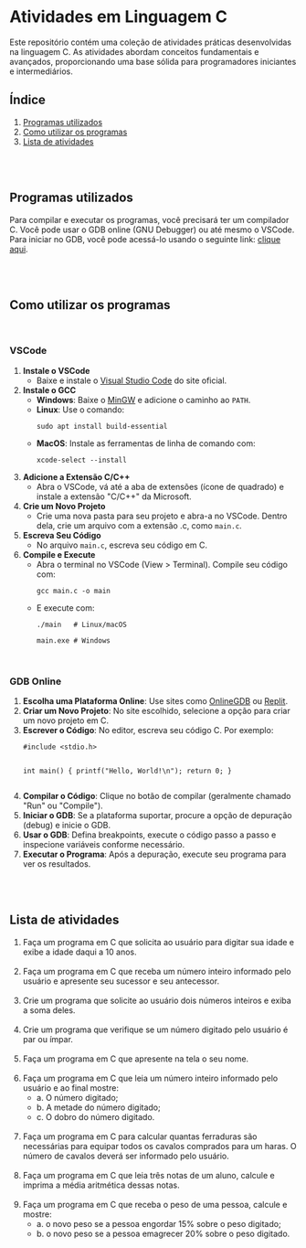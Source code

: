 <!DOCTYPE html>
<html lang="pt-BR">
<head>
    <meta charset="UTF-8">
    <meta name="viewport" content="width=device-width, initial-scale=1.0">
</head>
<body>
    <h1>Atividades em Linguagem C</h1>
    <p>
        Este repositório contém uma coleção de atividades práticas desenvolvidas na linguagem C. As atividades abordam conceitos fundamentais e avançados, proporcionando uma base sólida para programadores iniciantes e intermediários.
    </p>

<h2>Índice</h2>
    <ol>
        <li><a href="#programas">Programas utilizados</a></li>
        <li><a href="#utilização">Como utilizar os programas</a></li>
        <li><a href="#atividades">Lista de atividades</a></li>
    </ol>
<br><br>
<h2 id="programas">Programas utilizados</h2>
    <p>
        Para compilar e executar os programas, você precisará ter um compilador C. Você pode usar o GDB online (GNU Debugger) ou até mesmo o VSCode. Para iniciar no GDB, você pode acessá-lo usando o seguinte link: <a href="https://www.onlinegdb.com/">clique aqui</a>.
    </p>
<br><br>
<h2 id="utilização">Como utilizar os programas</h2>
<br>
<h3>VSCode</h3>
    <ol>
        <li><strong>Instale o VSCode</strong>
            <ul>
                <li>Baixe e instale o <a href="https://code.visualstudio.com/">Visual Studio Code</a> do site oficial.</li>
            </ul>
        </li>
        <li><strong>Instale o GCC</strong>
            <ul>
                <li><strong>Windows</strong>: Baixe o <a href="https://sourceforge.net/projects/mingw/">MinGW</a> e adicione o caminho ao <code>PATH</code>.</li>
                <li><strong>Linux</strong>: Use o comando:
                    <pre><code>sudo apt install build-essential</code></pre>
                </li>
                <li><strong>MacOS</strong>: Instale as ferramentas de linha de comando com:
                    <pre><code>xcode-select --install</code></pre>
                </li>
            </ul>
        </li>
        <li><strong>Adicione a Extensão C/C++</strong>
            <ul>
                <li>Abra o VSCode, vá até a aba de extensões (ícone de quadrado) e instale a extensão "C/C++" da Microsoft.</li>
            </ul>
        </li>
        <li><strong>Crie um Novo Projeto</strong>
            <ul>
                <li>Crie uma nova pasta para seu projeto e abra-a no VSCode. Dentro dela, crie um arquivo com a extensão .c, como <code>main.c</code>.</li>
            </ul>
        </li>
        <li><strong>Escreva Seu Código</strong>
            <ul>
                <li>No arquivo <code>main.c</code>, escreva seu código em C.</li>
            </ul>
        </li>
        <li><strong>Compile e Execute</strong>
            <ul>
                <li>Abra o terminal no VSCode (View > Terminal). Compile seu código com:
                    <pre><code>gcc main.c -o main</code></pre>
                </li>
                <li>E execute com:
                    <pre><code>./main   # Linux/macOS</code></pre>
                    <pre><code>main.exe # Windows</code></pre>
                </li>
            </ul>
        </li>
    </ol>
<br>
<h3>GDB Online</h3>
    <ol>
        <li><strong>Escolha uma Plataforma Online</strong>: Use sites como <a href="https://www.onlinegdb.com/">OnlineGDB</a> ou <a href="https://replit.com/">Replit</a>.</li>
        <li><strong>Criar um Novo Projeto</strong>: No site escolhido, selecione a opção para criar um novo projeto em C.</li>
        <li><strong>Escrever o Código</strong>: No editor, escreva seu código C. Por exemplo:
            <pre><code>#include &lt;stdio.h&gt;

int main() {
printf("Hello, World!\\n");
return 0;
}
</code></pre>

</li>
<li><strong>Compilar o Código</strong>: Clique no botão de compilar (geralmente chamado "Run" ou "Compile").</li>
<li><strong>Iniciar o GDB</strong>: Se a plataforma suportar, procure a opção de depuração (debug) e inicie o GDB.</li>
<li><strong>Usar o GDB</strong>: Defina breakpoints, execute o código passo a passo e inspecione variáveis conforme necessário.</li>
<li><strong>Executar o Programa</strong>: Após a depuração, execute seu programa para ver os resultados.</li>
</ol><br><br>

<h2 id="atividades">Lista de atividades</h2>
    <ol>
        <li>Faça um programa em C que solicita ao usuário para digitar sua idade e exibe a idade daqui a 10 anos.</li><br>
        <li>Faça um programa em C que receba um número inteiro informado pelo usuário e apresente seu sucessor e seu antecessor.</li><br>
        <li>Crie um programa que solicite ao usuário dois números inteiros e exiba a soma deles.</li><br>
        <li>Crie um programa que verifique se um número digitado pelo usuário é par ou ímpar.</li><br>
        <li>Faça um programa em C que apresente na tela o seu nome.</li><br>
        <li>Faça um programa em C que leia um número inteiro informado pelo usuário e ao final mostre:
            <ul>
                <li>a. O número digitado;</li>
                <li>b. A metade do número digitado;</li>
                <li>c. O dobro do número digitado.</li>
            </ul>
        </li><br>
        <li>Faça um programa em C para calcular quantas ferraduras são necessárias para equipar todos os cavalos comprados para um haras. O número de cavalos deverá ser informado pelo usuário.</li><br>
        <li>Faça um programa em C que leia três notas de um aluno, calcule e imprima a média aritmética dessas notas.  </li><br>
        <li>Faça um programa em C que receba o peso de uma pessoa, calcule e mostre:
            <ul>
                <li>a. o novo peso se a pessoa engordar 15% sobre o peso digitado;</li>
                <li>b. o novo peso se a pessoa emagrecer 20% sobre o peso digitado.</li>
            </ul>
        </li>
    </ol>
</body>
</html>
